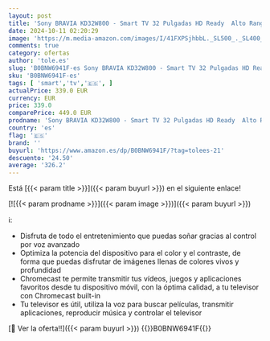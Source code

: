 ```yaml
---
layout: post
title: 'Sony BRAVIA KD32W800 - Smart TV 32 Pulgadas HD Ready  Alto Rango Dinámico HDR  Android TV  Negro  Modelo 2022'
date: 2024-10-11 02:20:29
image: 'https://m.media-amazon.com/images/I/41FXPSjhbbL._SL500_._SL400_.jpg'
comments: true
category: ofertas
author: 'tole.es'
slug: 'B0BNW6941F-es Sony BRAVIA KD32W800 - Smart TV 32 Pulgadas HD Ready Alto...'
sku: 'B0BNW6941F-es'
tags: [ 'smart','tv','🇪🇸', ]
actualPrice: 339.0 EUR
currency: EUR
price: 339.0
comparePrice: 449.0 EUR
prodname: 'Sony BRAVIA KD32W800 - Smart TV 32 Pulgadas HD Ready  Alto Rango Dinámico HDR  Android TV  Negro  Modelo 2022'
country: 'es'
flag: '🇪🇸'
brand: ''
buyurl: 'https://www.amazon.es/dp/B0BNW6941F/?tag=tolees-21'
descuento: '24.50'
average: '326.2'
---
```


Está [{{< param title >}}]({{< param buyurl >}}) en el siguiente enlace!

[![{{< param prodname >}}]({{< param image >}})]({{< param buyurl >}})

ℹ️:

- Disfruta de todo el entretenimiento que puedas soñar gracias al control por voz avanzado
- Optimiza la potencia del dispositivo para el color y el contraste, de forma que puedas disfrutar de imágenes llenas de colores vivos y profundidad
- Chromecast te permite transmitir tus vídeos, juegos y aplicaciones favoritos desde tu dispositivo móvil, con la óptima calidad, a tu televisor con Chromecast built-in
- Tu televisor es útil, utiliza la voz para buscar películas, transmitir aplicaciones, reproducir música y controlar el televisor

[🛒 Ver la oferta!!]({{< param buyurl >}})
{{<world>}}B0BNW6941F{{</world>}}
